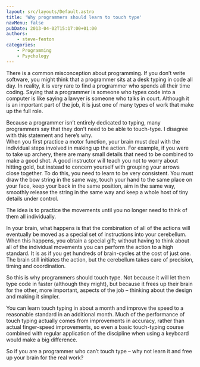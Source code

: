 ```yaml
---
layout: src/layouts/Default.astro
title: 'Why programmers should learn to touch type'
navMenu: false
pubDate: 2013-04-02T15:17:00+01:00
authors:
    - steve-fenton
categories:
    - Programming
    - Psychology
---
```


There is a common misconception about programming. If you don’t write software, you might think that a programmer sits at a desk typing in code all day. In reality, it is very rare to find a programmer who spends all their time coding. Saying that a programmer is someone who types code into a computer is like saying a lawyer is someone who talks in court. Although it is an important part of the job, it is just one of many types of work that make up the full role.

Because a programmer isn’t entirely dedicated to typing, many programmers say that they don’t need to be able to touch-type. I disagree with this statement and here’s why.  
When you first practice a motor function, your brain must deal with the individual steps involved in making up the action. For example, if you were to take up archery, there are many small details that need to be combined to make a good shot. A good instructor will teach you not to worry about hitting gold, but instead to concern yourself with grouping your arrows close together. To do this, you need to learn to be very consistent. You must draw the bow string in the same way, touch your hand to the same place on your face, keep your back in the same position, aim in the same way, smoothly release the string in the same way and keep a whole host of tiny details under control.

The idea is to practice the movements until you no longer need to think of them all individually.

In your brain, what happens is that the combination of all of the actions will eventually be moved as a special set of instructions into your cerebellum. When this happens, you obtain a special gift; without having to think about all of the individual movements you can perform the action to a high standard. It is as if you get hundreds of brain-cycles at the cost of just one. The brain still initiates the action, but the cerebellum takes care of precision, timing and coordination.

So this is why programmers should touch type. Not because it will let them type code in faster (although they might), but because it frees up their brain for the other, more important, aspects of the job – thinking about the design and making it simpler.

You can learn touch typing in about a month and improve the speed to a reasonable standard in an additional month. Much of the performance of touch typing actually comes from improvements in accuracy, rather than actual finger-speed improvements, so even a basic touch-typing course combined with regular application of the discipline when using a keyboard would make a big difference.

So if you are a programmer who can’t touch type – why not learn it and free up your brain for the real work?